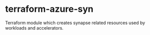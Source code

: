 # terraform-azure-syn
Terraform module which creates synapse related resources used by workloads and accelerators.
